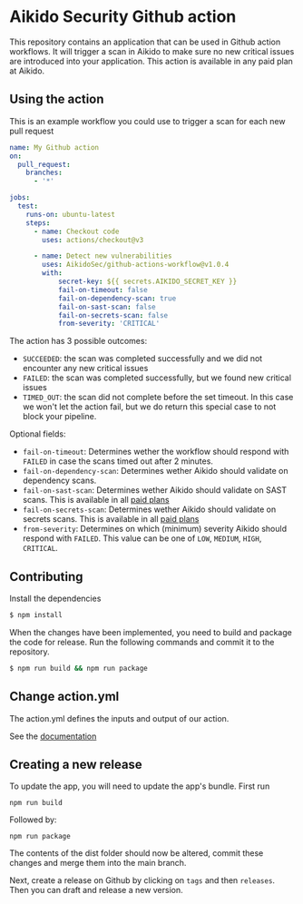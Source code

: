# Aikido Security Github action

This repository contains an application that can be used in Github action workflows. It will trigger a scan in Aikido to make sure no new critical issues are introduced into your application. This action is available in any paid plan at Aikido.

## Using the action

This is an example workflow you could use to trigger a scan for each new pull request

```yaml
name: My Github action
on:
  pull_request:
    branches:
      - '*'

jobs:
  test:
    runs-on: ubuntu-latest
    steps:
      - name: Checkout code
        uses: actions/checkout@v3

      - name: Detect new vulnerabilities
        uses: AikidoSec/github-actions-workflow@v1.0.4
        with:
            secret-key: ${{ secrets.AIKIDO_SECRET_KEY }}
            fail-on-timeout: false
            fail-on-dependency-scan: true
            fail-on-sast-scan: false
            fail-on-secrets-scan: false
            from-severity: 'CRITICAL'
```

The action has 3 possible outcomes: 
- `SUCCEEDED`: the scan was completed successfully and we did not encounter any new critical issues
- `FAILED`: the scan was completed successfully, but we found new critical issues
- `TIMED_OUT`: the scan did not complete before the set timeout. In this case we won't let the action fail, but we do return this special case to not block your pipeline.

Optional fields:
- `fail-on-timeout`: Determines wether the workflow should respond with `FAILED` in case the scans timed out after 2 minutes.
- `fail-on-dependency-scan`: Determines wether Aikido should validate on dependency scans.
- `fail-on-sast-scan`: Determines wether Aikido should validate on SAST scans. This is available in all [paid plans](https://www.aikido.dev/pricing)
- `fail-on-secrets-scan`: Determines wether Aikido should validate on secrets scans. This is available in all [paid plans](https://www.aikido.dev/pricing)
- `from-severity`: Determines on which (minimum) severity Aikido should respond with `FAILED`. This value can be one of `LOW`, `MEDIUM`, `HIGH`, `CRITICAL`.

## Contributing

Install the dependencies  
```bash
$ npm install
```

When the changes have been implemented, you need to build and package the code for release. Run the following commands and commit it to the repository.
```bash
$ npm run build && npm run package
```

## Change action.yml

The action.yml defines the inputs and output of our action.

See the [documentation](https://help.github.com/en/articles/metadata-syntax-for-github-actions)

## Creating a new release

To update the app, you will need to update the app's bundle. First run
```shell
npm run build
```
Followed by:
```shell
npm run package
```
The contents of the dist folder should now be altered, commit these changes and merge them into the main branch.

Next, create a release on Github by clicking on `tags` and then `releases`. Then you can draft and release a new version.
